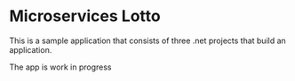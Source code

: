 # Microservices Lotto

This is a sample application that consists of three .net projects that build an application.

The app is work in progress

